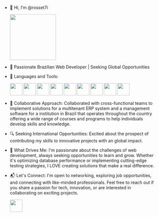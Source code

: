 - 👋 Hi, I’m @rosset7i
 
  <img src="https://c.tenor.com/AGgVj_aylZUAAAAd/coraline-dad.gif" width="150" height="150">

- 🚀 Passionate Brazilian Web Developer | Seeking Global Opportunities

- 🌱 Languages and Tools:

  <img src="https://cdn.jsdelivr.net/gh/devicons/devicon/icons/dotnetcore/dotnetcore-original.svg" width="40" height="40"/>  
  <img src="https://cdn.jsdelivr.net/gh/devicons/devicon/icons/angularjs/angularjs-plain.svg" width="40" height="40"/>
  <img src="https://cdn.jsdelivr.net/gh/devicons/devicon/icons/java/java-original.svg" width="40" height="40"/>
  <img src="https://cdn.jsdelivr.net/gh/devicons/devicon/icons/spring/spring-original.svg" width="40" height="40"/>
  <img src="https://cdn.jsdelivr.net/gh/devicons/devicon/icons/bootstrap/bootstrap-original.svg" width="40" height="40"/>
  <img src="https://cdn.jsdelivr.net/gh/devicons/devicon/icons/docker/docker-original.svg" width="40" height="40"/>
  <img src="https://cdn.jsdelivr.net/gh/devicons/devicon/icons/typescript/typescript-original.svg" width="40" height="40"/>
  <img src="https://cdn.jsdelivr.net/gh/devicons/devicon/icons/postgresql/postgresql-original.svg" width="40" height="40"/>
  <img src="https://cdn.jsdelivr.net/gh/devicons/devicon/icons/microsoftsqlserver/microsoftsqlserver-plain.svg" width="40" height="40"/>

- 🤝 Collaborative Approach:
  Collaborated with cross-functional teams to implement solutions for a multitenant ERP system and a management software for a institution in Brazil that operates throughout the country offering a wide range of courses and programs to help individuals develop skills and     knowledge.

- 🔍 Seeking International Opportunities:
  Excited about the prospect of contributing my skills to innovative projects with an global impact. 

- 🌟 What Drives Me:
  I'm passionate about the challenges of web development, always seeking opportunities to learn and grow. Whether it's optimizing database performance or implementing cutting-edge testing strategies, I LOVE creating solutions that make a real difference.

- 📬 Let's Connect:
  I'm open to networking, exploring job opportunities, and connecting with like-minded professionals. Feel free to reach out if you share a passion for tech, innovation, or are interested in collaborating on exciting projects.
  
  <a href="https://www.linkedin.com/in/matheus-rossetti-270163224/" target="_blank"><img src="https://cdn.jsdelivr.net/gh/devicons/devicon/icons/linkedin/linkedin-original.svg" width="40" height="40" /></a>  
